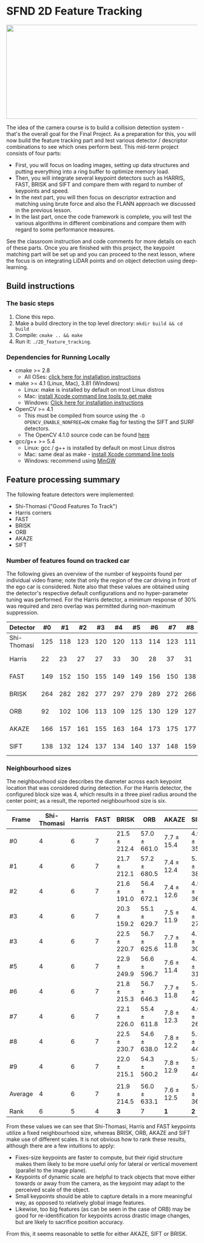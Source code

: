 # SFND 2D Feature Tracking

<img src="images/keypoints.png" width="820" height="248" />

The idea of the camera course is to build a collision detection system - that's the overall goal for the Final Project.
As a preparation for this, you will now build the feature tracking part and test various detector / descriptor
combinations to see which ones perform best. This mid-term project consists of four parts:

* First, you will focus on loading images, setting up data structures and putting everything into a ring buffer to
  optimize memory load. 
* Then, you will integrate several keypoint detectors such as HARRIS, FAST, BRISK and SIFT and compare them with regard
  to number of keypoints and speed. 
* In the next part, you will then focus on descriptor extraction and matching using brute force and also the FLANN
  approach we discussed in the previous lesson. 
* In the last part, once the code framework is complete, you will test the various algorithms in different combinations
  and compare them with regard to some performance measures. 

See the classroom instruction and code comments for more details on each of these parts. Once you are finished with
this project, the keypoint matching part will be set up and you can proceed to the next lesson, where the focus is on
integrating LiDAR points and on object detection using deep-learning. 

## Build instructions

### The basic steps

1. Clone this repo.
2. Make a build directory in the top level directory: `mkdir build && cd build`
3. Compile: `cmake .. && make`
4. Run it: `./2D_feature_tracking`.

### Dependencies for Running Locally
* cmake >= 2.8
  * All OSes: [click here for installation instructions](https://cmake.org/install/)
* make >= 4.1 (Linux, Mac), 3.81 (Windows)
  * Linux: make is installed by default on most Linux distros
  * Mac: [install Xcode command line tools to get make](https://developer.apple.com/xcode/features/)
  * Windows: [Click here for installation instructions](http://gnuwin32.sourceforge.net/packages/make.htm)
* OpenCV >= 4.1
  * This must be compiled from source using the `-D OPENCV_ENABLE_NONFREE=ON` cmake flag for testing 
    the SIFT and SURF detectors.
  * The OpenCV 4.1.0 source code can be found [here](https://github.com/opencv/opencv/tree/4.1.0)
* gcc/g++ >= 5.4
  * Linux: gcc / g++ is installed by default on most Linux distros
  * Mac: same deal as make - [install Xcode command line tools](https://developer.apple.com/xcode/features/)
  * Windows: recommend using [MinGW](http://www.mingw.org/)

## Feature processing summary

The following feature detectors were implemented:

- Shi-Thomasi ("Good Features To Track")
- Harris corners
- FAST
- BRISK
- ORB
- AKAZE
- SIFT

### Number of features found on tracked car

The following gives an overview of the number of keypoints found per individual video frame;
note that only the region of the car driving in front of the ego car is considered.
Note also that these values are obtained using the detector's respective default configurations
and no hyper-parameter tuning was performed.
For the Harris detector, a minimum response of 30% was required and zero overlap was permitted
during non-maximum suppression. 

| Detector    |  #0 |  #1 |  #2 |  #3 |  #4 |  #5 |  #6 |  #7 |  #8 |  #9 | Average      | Rank  |
|-------------|-----|-----|-----|-----|-----|-----|-----|-----|-----|-----|--------------|-------|
| Shi-Thomasi | 125 | 118 | 123 | 120 | 120 | 113 | 114 | 123 | 111 | 112 | 117.9 ± 4.8  | 5     |
| Harris      |  22 |  23 |  27 |  27 |  33 |  30 |  28 |  37 |  31 |  26 |  28.4 ± 4.3  | 7     |
| FAST        | 149 | 152 | 150 | 155 | 149 | 149 | 156 | 150 | 138 | 143 | 149.1 ± 5.0  | **3** |
| BRISK       | 264 | 282 | 282 | 277 | 297 | 279 | 289 | 272 | 266 | 254 | 276.2 ± 12.0 | **1** |
| ORB         |  92 | 102 | 106 | 113 | 109 | 125 | 130 | 129 | 127 | 128 | 116.1 ± 12.8 | 6     |
| AKAZE       | 166 | 157 | 161 | 155 | 163 | 164 | 173 | 175 | 177 | 179 | 167.0 ± 8.1  | **2** |
| SIFT        | 138 | 132 | 124 | 137 | 134 | 140 | 137 | 148 | 159 | 137 | 138.6 ± 8.9  | 4     |

### Neighbourhood sizes

The neighbourhood size describes the diameter across each keypoint location that was considered
during detection. For the Harris detector, the configured block size was 4, which results in a
three pixel radius around the center point; as a result, the reported neighbourhood size is six. 

| Frame       |  Shi-Thomasi |  Harris |  FAST |  BRISK |  ORB |  AKAZE |  SIFT |
|-------------|--------------|---------|-------|--------|------|--------|-------|
| #0          | 4 | 6 | 7 | 21.5 ± 212.4 | 57.0 ± 661.0 | 7.7 ± 15.4 | 4.9 ± 35.1 |
| #1          | 4 | 6 | 7 | 21.7 ± 212.1 | 57.2 ± 680.5 | 7.4 ± 12.4 | 5.1 ± 38.1 |
| #2          | 4 | 6 | 7 | 21.6 ± 191.0 | 56.4 ± 672.1 | 7.4 ± 12.6 | 4.9 ± 36.2 |
| #3          | 4 | 6 | 7 | 20.3 ± 159.2 | 55.1 ± 629.7 | 7.5 ± 11.9 | 4.7 ± 27.4 | 
| #3          | 4 | 6 | 7 | 22.5 ± 220.7 | 56.7 ± 625.6 | 7.7 ± 11.8 | 4.7 ± 30.3 |
| #5          | 4 | 6 | 7 | 22.9 ± 249.9 | 56.6 ± 596.7 | 7.6 ± 11.4 | 4.7 ± 31.0 |
| #6          | 4 | 6 | 7 | 21.8 ± 215.3 | 56.7 ± 646.3 | 7.7 ± 11.8 | 5.4 ± 42.4 |
| #7          | 4 | 6 | 7 | 22.1 ± 226.0 | 55.4 ± 611.8 | 7.8 ± 12.3 | 4.6 ± 26.4 |
| #8          | 4 | 6 | 7 | 22.5 ± 230.7 | 54.6 ± 638.0 | 7.8 ± 12.2 | 5.5 ± 44.4 |
| #9          | 4 | 6 | 7 | 22.0 ± 215.1 | 54.3 ± 560.2 | 7.8 ± 12.9 | 5.6 ± 44.6 |
| | | | | | | | |
| Average     | 4 | 6 | 7 | 21.9 ± 214.5 | 56.0 ± 633.1 | 7.6 ± 12.5 | 5.0 ± 36.2 |
| Rank        | 6 | 5 | 4 | **3**        | 7            | **1**      | **2**      |

From these values we can see that Shi-Thomasi, Harris and FAST keypoints utilize a fixed
neighbourhood size, whereas BRISK, ORB, AKAZE and SIFT make use of different scales.
It is not obvious how to rank these results, although there are a few intuitions to apply:

- Fixes-size keypoints are faster to compute, but their rigid structure makes them likely
  to be more useful only for lateral or vertical movement (parallel to the image plane).
- Keypoints of dynamic scale are helpful to track objects that move either towards or
  away from the camera, as the keypoint may adapt to the perceived scale of the object.
- Small keypoints should be able to capture details in a more meaningful way, as
  opposed to relatively global image features.
- Likewise, too big features (as can be seen in the case of ORB) may be good for re-identification
  for keypoints across drastic image changes, but are likely to sacrifice position accuracy.

From this, it seems reasonable to settle for either AKAZE, SIFT or BRISK.
